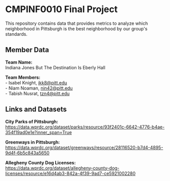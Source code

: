 # CMPINF0010 Final Project


This repository contains data that provides metrics to analyze which neighborhood in Pittsburgh is the best neighborhood by our group's standards.


## Member Data
**Team Name:**  
Indiana Jones But The Destination Is Eberly Hall

**Team Members:**  
\- Isabel Knight, ikk8@pitt.edu  
\- Niam Noaman, nin42@pitt.edu  
\- Tabish Nusrat, tzn4@pitt.edu  


## Links and Datasets

**City Parks of Pittsburgh:**  
https://data.wprdc.org/dataset/parks/resource/93f2401c-6642-4776-b4ae-354f19ad0e1e?inner_span=True

**Greenways in Pittsburgh:**  
https://data.wprdc.org/dataset/greenways/resource/28116520-b7d4-4895-9d4f-6b5c843a5650

**Allegheny County Dog Licenses:**  
https://data.wprdc.org/dataset/allegheny-county-dog-licenses/resource/e16d4ab3-842a-4f39-9ad7-ce5921002280
